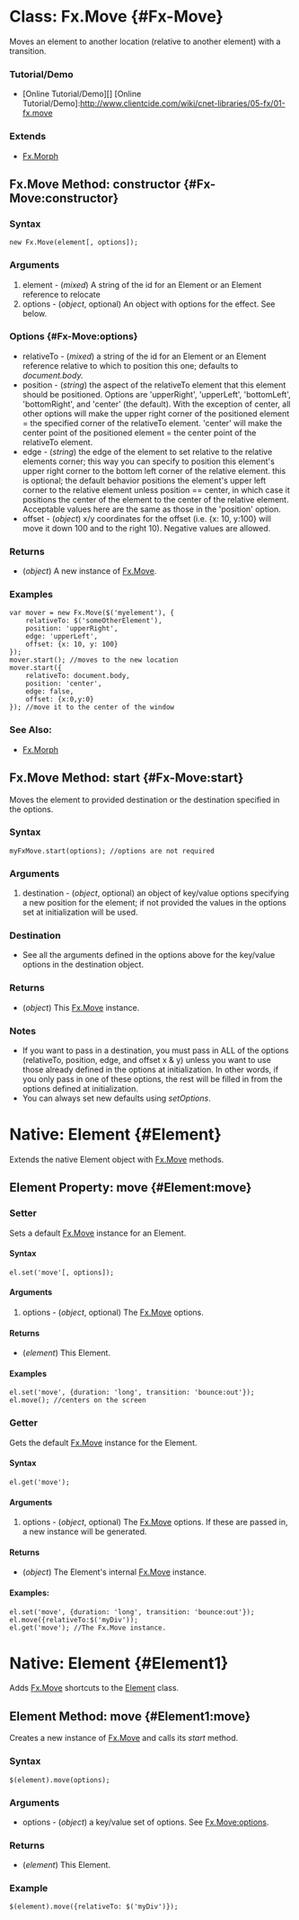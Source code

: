 Class: Fx.Move {#Fx-Move}
=========================

Moves an element to another location (relative to another element) with a transition.

### Tutorial/Demo

* [Online Tutorial/Demo][]
[Online Tutorial/Demo]:http://www.clientcide.com/wiki/cnet-libraries/05-fx/01-fx.move

### Extends

- [Fx.Morph][]

Fx.Move Method: constructor {#Fx-Move:constructor}
------------------------------------------

### Syntax

	new Fx.Move(element[, options]);

### Arguments

1. element - (*mixed*) A string of the id for an Element or an Element reference to relocate
2. options - (*object*, optional) An object with options for the effect. See below.

### Options {#Fx-Move:options}

* relativeTo - (*mixed*) a string of the id for an Element or an Element reference relative to which to position this one; defaults to *document.body.*
* position - (*string*) the aspect of the relativeTo element that this element should be positioned. Options are 'upperRight', 'upperLeft', 'bottomLeft', 'bottomRight', and 'center' (the default). With the exception of center, all other options will make the upper right corner of the positioned element = the specified corner of the relativeTo element. 'center' will make the center point of the positioned element = the center point of the relativeTo element.
* edge - (*string*) the edge of the element to set relative to the relative elements corner; this way you can specify to position this element's upper right corner to the bottom left corner of the relative element. this is optional; the default behavior positions the element's upper left corner to the relative element unless position == center, in which case it positions the center of the element to the center of the relative element. Acceptable values here are the same as those in the 'position' option.
* offset - (*object*) x/y coordinates for the offset (i.e. {x: 10, y:100} will move it down 100 and to the right 10). Negative values are allowed.

### Returns

* (*object*) A new instance of [Fx.Move][].

### Examples

	var mover = new Fx.Move($('myelement'), {
		relativeTo: $('someOtherElement'),
		position: 'upperRight',
		edge: 'upperLeft',
		offset: {x: 10, y: 100}
	});
	mover.start(); //moves to the new location
	mover.start({
		relativeTo: document.body,
		position: 'center',
		edge: false,
		offset: {x:0,y:0}
	}); //move it to the center of the window

### See Also:

- [Fx.Morph][]

Fx.Move Method: start {#Fx-Move:start}
--------------------------------------

Moves the element to provided destination or the destination specified in the options.

### Syntax

	myFxMove.start(options); //options are not required

### Arguments

1. destination - (*object*, optional) an object of key/value options specifying a new position for the element; if not provided the values in the options set at initialization will be used.

### Destination

* See all the arguments defined in the options above for the key/value options in the destination object.

### Returns

* (*object*) This [Fx.Move][] instance.

### Notes

- If you want to pass in a destination, you must pass in ALL of the options (relativeTo, position, edge, and offset x & y) unless you want to use those already defined in the options at initialization. In other words, if you only pass in one of these options, the rest will be filled in from the options defined at initialization.
- You can always set new defaults using *setOptions*.

Native: Element {#Element}
==========================

Extends the native Element object with [Fx.Move][] methods.

Element Property: move {#Element:move}
-------------------------------------------------

### Setter

Sets a default [Fx.Move][] instance for an Element.

#### Syntax

	el.set('move'[, options]);

#### Arguments

1. options - (*object*, optional) The [Fx.Move][] options.

#### Returns

* (*element*) This Element.

#### Examples

	el.set('move', {duration: 'long', transition: 'bounce:out'});
	el.move(); //centers on the screen

### Getter

Gets the default [Fx.Move][] instance for the Element.

#### Syntax

	el.get('move');

#### Arguments

1. options - (*object*, optional) The [Fx.Move][] options. If these are passed in, a new instance will be generated.

#### Returns

* (*object*) The Element's internal [Fx.Move][] instance.

#### Examples:

	el.set('move', {duration: 'long', transition: 'bounce:out'});
	el.move({relativeTo:$('myDiv'));
	el.get('move'); //The Fx.Move instance.

Native: Element {#Element1}
==========================

Adds [Fx.Move][] shortcuts to the [Element][] class.

Element Method: move {#Element1:move}
-------------------------------------

Creates a new instance of [Fx.Move][] and calls its *start* method.

### Syntax

	$(element).move(options);

### Arguments

* options - (*object*) a key/value set of options. See [Fx.Move:options][].

### Returns

* (*element*) This Element.

### Example

	$(element).move({relativeTo: $('myDiv')});

[Fx.Move]: #Fx-Move
[Fx.Move:options]: #Fx-Move:options
[Fx.Morph]: /docs/core/Fx/Fx.Morph
[Element]: /docs/core/Element/Element
